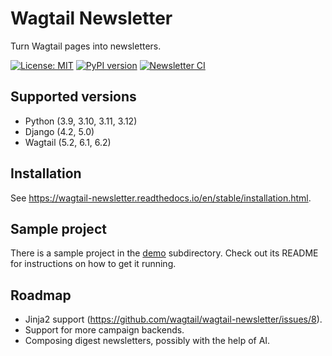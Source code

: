 # Wagtail Newsletter

Turn Wagtail pages into newsletters.

[![License: MIT](https://img.shields.io/badge/License-MIT-blue.svg)](https://opensource.org/licenses/MIT)
[![PyPI version](https://badge.fury.io/py/wagtail-newsletter.svg)](https://badge.fury.io/py/wagtail-newsletter)
[![Newsletter CI](https://github.com/wagtail/wagtail-newsletter/actions/workflows/test.yml/badge.svg)](https://github.com/wagtail/wagtail-newsletter/actions/workflows/test.yml)

## Supported versions

- Python (3.9, 3.10, 3.11, 3.12)
- Django (4.2, 5.0)
- Wagtail (5.2, 6.1, 6.2)

## Installation

See https://wagtail-newsletter.readthedocs.io/en/stable/installation.html.

## Sample project

There is a sample project in the [demo](./demo/) subdirectory. Check out its README for instructions on how to get it running.

## Roadmap

- Jinja2 support (https://github.com/wagtail/wagtail-newsletter/issues/8).
- Support for more campaign backends.
- Composing digest newsletters, possibly with the help of AI.
